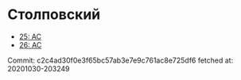 # Столповский
- [25: AC](25.md)
- [26: AC](26.md)

Commit: c2c4ad30f0e3f65bc57ab3e7e9c761ac8e725df6
 fetched at: 20201030-203249
